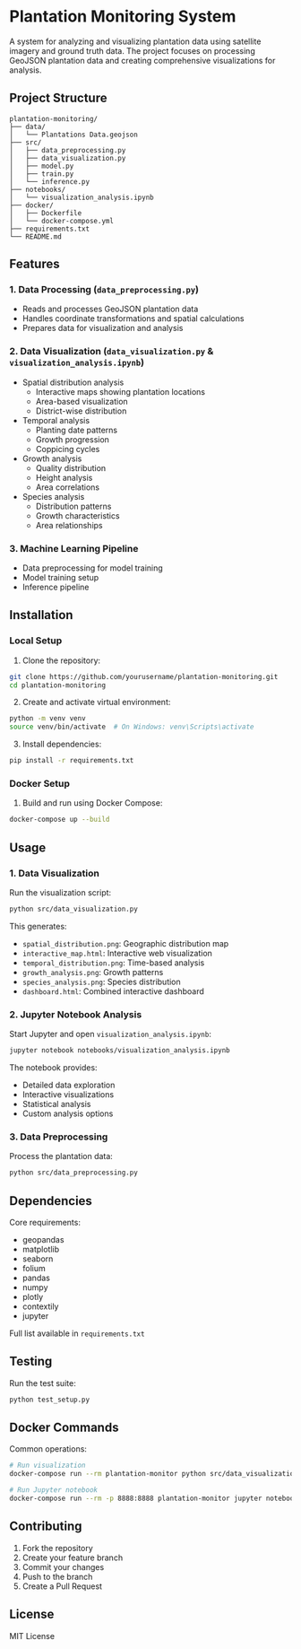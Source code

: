 # Plantation Monitoring System

A system for analyzing and visualizing plantation data using satellite imagery and ground truth data. The project focuses on processing GeoJSON plantation data and creating comprehensive visualizations for analysis.

## Project Structure
```
plantation-monitoring/
├── data/
│   └── Plantations Data.geojson
├── src/
│   ├── data_preprocessing.py
│   ├── data_visualization.py
│   ├── model.py
│   ├── train.py
│   └── inference.py
├── notebooks/
│   └── visualization_analysis.ipynb
├── docker/
│   ├── Dockerfile
│   └── docker-compose.yml
├── requirements.txt
└── README.md
```

## Features

### 1. Data Processing (`data_preprocessing.py`)
- Reads and processes GeoJSON plantation data
- Handles coordinate transformations and spatial calculations
- Prepares data for visualization and analysis

### 2. Data Visualization (`data_visualization.py` & `visualization_analysis.ipynb`)
- Spatial distribution analysis
  - Interactive maps showing plantation locations
  - Area-based visualization
  - District-wise distribution
- Temporal analysis
  - Planting date patterns
  - Growth progression
  - Coppicing cycles
- Growth analysis
  - Quality distribution
  - Height analysis
  - Area correlations
- Species analysis
  - Distribution patterns
  - Growth characteristics
  - Area relationships

### 3. Machine Learning Pipeline
- Data preprocessing for model training
- Model training setup
- Inference pipeline

## Installation

### Local Setup

1. Clone the repository:
```bash
git clone https://github.com/yourusername/plantation-monitoring.git
cd plantation-monitoring
```

2. Create and activate virtual environment:
```bash
python -m venv venv
source venv/bin/activate  # On Windows: venv\Scripts\activate
```

3. Install dependencies:
```bash
pip install -r requirements.txt
```

### Docker Setup

1. Build and run using Docker Compose:
```bash
docker-compose up --build
```

## Usage

### 1. Data Visualization

Run the visualization script:
```bash
python src/data_visualization.py
```

This generates:
- `spatial_distribution.png`: Geographic distribution map
- `interactive_map.html`: Interactive web visualization
- `temporal_distribution.png`: Time-based analysis
- `growth_analysis.png`: Growth patterns
- `species_analysis.png`: Species distribution
- `dashboard.html`: Combined interactive dashboard

### 2. Jupyter Notebook Analysis

Start Jupyter and open `visualization_analysis.ipynb`:
```bash
jupyter notebook notebooks/visualization_analysis.ipynb
```

The notebook provides:
- Detailed data exploration
- Interactive visualizations
- Statistical analysis
- Custom analysis options

### 3. Data Preprocessing

Process the plantation data:
```bash
python src/data_preprocessing.py
```

## Dependencies

Core requirements:
- geopandas
- matplotlib
- seaborn
- folium
- pandas
- numpy
- plotly
- contextily
- jupyter

Full list available in `requirements.txt`

## Testing

Run the test suite:
```bash
python test_setup.py
```

## Docker Commands

Common operations:
```bash
# Run visualization
docker-compose run --rm plantation-monitor python src/data_visualization.py

# Run Jupyter notebook
docker-compose run --rm -p 8888:8888 plantation-monitor jupyter notebook --ip 0.0.0.0 --allow-root
```

## Contributing

1. Fork the repository
2. Create your feature branch
3. Commit your changes
4. Push to the branch
5. Create a Pull Request

## License

MIT License